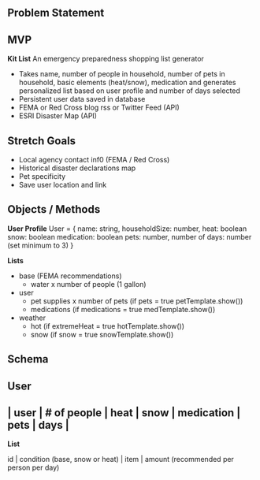 ## Problem Statement



## MVP
**Kit List**  An emergency preparedness shopping list generator
- Takes name, number of people in household, number of pets in household, basic elements (heat/snow), medication and generates personalized list based on user profile and number of days selected
- Persistent user data saved in database
- FEMA or Red Cross blog rss or Twitter Feed (API)
- ESRI Disaster Map (API)


## Stretch Goals
- Local agency contact inf0 (FEMA / Red Cross)
- Historical disaster declarations map
- Pet specificity
- Save user location and link  


## Objects / Methods

**User Profile**
User = {
    name: string,
    householdSize: number,
    heat: boolean
    snow: boolean
    medication: boolean
    pets: number,
    number of days: number (set minimum to 3)
    }

**Lists**
- base (FEMA recommendations)
    - water x number of people (1 gallon)
- user 
    - pet supplies x number of pets (if pets = true petTemplate.show())
    - medications (if medications = true medTemplate.show())
- weather
    - hot (if extremeHeat = true hotTemplate.show())
    - snow (if snow = true snowTemplate.show())


## Schema
**User**
---------------------------------------------------------------
| user | # of people | heat | snow | medication | pets | days |
---------------------------------------------------------------

**List**

id | condition (base, snow or heat) | item | amount (recommended per person per day)
